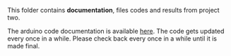 
This folder contains **documentation**, files codes and results from project two.<br>

The arduino code documentation is available [here](/project-two/arduino). The code gets updated every once in a while. Please check back every once in a while until it is made final.


